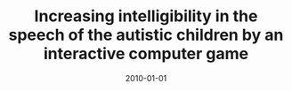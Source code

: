 ---
title: "Increasing intelligibility in the speech of the autistic children by an interactive computer game"
collection: publications
permalink: /publication/2010-01-01-Increasing-intelligibility-in-the-speech-of-the-autistic-children-by-an-interactive-computer-game
date: 2010-01-01
venue: 'In the proceedings of 2010 IEEE International Symposium on Multimedia'
citation: ' Md Mustafizur Rahman,  SM Ferdous,  Syed Ishtiaque Ahmed, &quot;Increasing intelligibility in the speech of the autistic children by an interactive computer game.&quot; In the proceedings of 2010 IEEE International Symposium on Multimedia, 2010.'
---